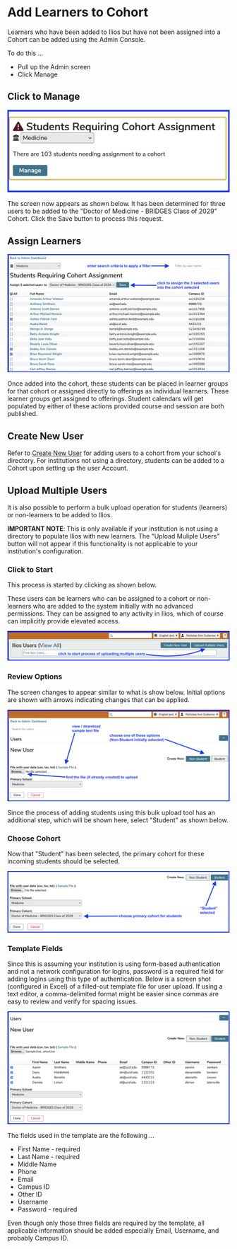 # Add Learners to Cohort

Learners who have been added to Ilios but have not been assigned into a Cohort can be added using the Admin Console.

To do this ...

* Pull up the Admin screen
* Click Manage

## Click to Manage

![click to manage](../images/admin_console/add_learners_to_cohort/click_to_manage.png)

The screen now appears as shown below. It has been determined for three users to be added to the "Doctor of Medicine - BRIDGES Class of 2029" Cohort. Click the Save button to process this request.

## Assign Learners

![assign learners](../images/admin_console/add_learners_to_cohort/assign_learners.png)

Once added into the cohort, these students can be placed in learner groups for that cohort or assigned directly to offerings as individual learners. These learner groups get assigned to offerings. Student calendars will get populated by either of these actions provided course and session are both published.

## Create New User

Refer to [Create New User](https://iliosproject.gitbook.io/ilios-user-guide/admin/create-new-user) for adding users to a cohort from your school's directory. For institutions not using a directory, students can be added to a Cohort upon setting up the user Account.

## Upload Multiple Users

It is also possible to perform a bulk upload operation for students (learners) or non-learners to be added to Ilios. 

**IMPORTANT NOTE**: This is only available if your institution is not using a directory to populate Ilios with new learners. The "Upload Muliple Users" button will not appear if this functionality is not applicable to your institution's configuration.

### Click to Start

This process is started by clicking as shown below.

These users can be learners who can be assigned to a cohort or non-learners who are added to the system initially with no advanced permissions. They can be assigned to any activity in Ilios, which of course can implicitly provide elevated access.

![upload multiple users - start](../images/admin_console/add_learners_to_cohort/upload_multiple_users_start.png)

### Review Options

The screen changes to appear similar to what is show below. Initial options are shown with arrows indicating changes that can be applied.

![review options](../images/admin_console/add_learners_to_cohort/review_options.png)

Since the process of adding students using this bulk upload tool has an additional step, which will be shown here, select "Student" as shown below.

### Choose Cohort 

Now that "Student" has been selected, the primary cohort for these incoming students should be selected.

![choose cohort](../images/admin_console/add_learners_to_cohort/choose_cohort.png)

### Template Fields

Since this is assuming your institution is using form-based authentication and not a network configuration for logins, password is a required field for adding logins using this type of authentication. Below is a screen shot (configured in Excel) of a filled-out template file for user upload. If using a text editor, a comma-delimited format might be easier since commas are easy to review and verify for spacing issues. 

![template fields shown](../images/admin_console/add_learners_to_cohort/template_fields_shown.png)

The fields used in the template are the following ...

* First Name - required
* Last Name - required
* Middle Name
* Phone
* Email
* Campus ID
* Other ID
* Username 
* Password - required

Even though only those three fields are required by the template, all applicable information should be added especially Email, Username, and probably Campus ID.



